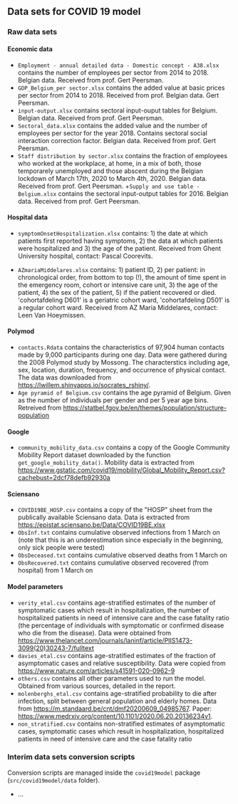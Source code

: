 ## Data sets for COVID 19 model

### Raw data sets

#### Economic data

+ `Employment - annual detailed data - Domestic concept - A38.xlsx` contains the number of employees per sector from 2014 to 2018. Belgian data. Received from prof. Gert Peersman.
+ `GDP_Belgium_per sector.xlsx` contains the added value at basic prices per sector from 2014 to 2018. Received from prof. Belgian data. Gert Peersman.
+ `input-output.xlsx` contains sectoral input-ouput tables for Belgium. Belgian data. Received from prof. Gert Peersman.
+ `Sectoral_data.xlsx` contains the added value and the number of employees per sector for the year 2018. Contains sectoral social interaction correction factor. Belgian data. Received from prof. Gert Peersman.
+ `Staff distribution by sector.xlsx` contains the fraction of employees who worked at the workplace, at home, in a mix of both, those temporarely unemployed and those abscent during the Belgian lockdown of March 17th, 2020 to March 4th, 2020. Belgian data. Received from prof. Gert Peersman.
+`Supply and use table - Belgium.xlsx` contains the sectoral input-output tables for 2016. Belgian data. Received from prof. Gert Peersman.

#### Hospital data

+ `symptomOnsetHospitalization.xlsx` contains: 1) the date at which patients first reported having symptoms, 2) the data at which patients were hospitalized and 3) the age of the patient. Received from Ghent University hospital, contact: Pascal Coorevits.

+ `AZmariaMiddelares.xlsx` contains: 1) patient ID, 2) per patient: in chronological order, from bottom to top (!), the amount of time spent in the emergency room, cohort or intensive care unit, 3) the age of the patient, 4) the sex of the patient, 5) if the patient recovered or died. 'cohortafdeling D601' is a geriatric cohort ward, 'cohortafdeling D501' is a regular cohort ward. Received from AZ Maria Middelares, contact: Leen Van Hoeymissen.

#### Polymod

+ `contacts.Rdata` contains the characteristics of 97,904 human contacts made by 9,000 participants during one day. Data were gathered during the 2008 Polymod study by Mossong. The characterstics including age, sex, location, duration, frequency, and occurrence of physical contact. The data was downloaded from https://lwillem.shinyapps.io/socrates_rshiny/.
+ `Age pyramid of Belgium.csv` contains the age pyramid of Belgium. Given as the number of individuals per gender and per 5 year age bins. Retreived from https://statbel.fgov.be/en/themes/population/structure-population

#### Google

+ `community_mobility_data.csv` contains a copy of the Google Community Mobility Report dataset downloaded by the function `get_google_mobility_data()`. Mobility data is extracted from https://www.gstatic.com/covid19/mobility/Global_Mobility_Report.csv?cachebust=2dcf78defb92930a

#### Sciensano

+ `COVID19BE_HOSP.csv` contains a copy of the "HOSP" sheet from the publically available Sciensano data. Data is extracted from https://epistat.sciensano.be/Data/COVID19BE.xlsx
+ `ObsInf.txt` contains cumulative observed infections from 1 March on
 (note that this is an underestimation since especially in the beginning, only sick people
   were tested)
+ `ObsDeceased.txt` contains cumulative observed deaths from 1 March on
+ `ObsRecovered.txt` contains cumulative observed recovered (from hospital) from 1 March on

#### Model parameters

+ `verity_etal.csv` contains age-stratified estimates of the number of symptomatic cases which result in hospitalization, the number of hospitalized patients in need of intensive care and the case fatality ratio (the percentage of individuals with symptomatic or confirmed disease who die from the disease). Data were obtained from https://www.thelancet.com/journals/laninf/article/PIIS1473-3099(20)30243-7/fulltext
+ `davies_etal.csv` contains age-stratified estimates of the fraction of asymptomatic cases and relative susceptibility. Data were copied from https://www.nature.com/articles/s41591-020-0962-9
+ `others.csv` contains all other parameters used to run the model. Obtained from various sources, detailed in the report.
+ `molenberghs_etal.csv` contains age-stratified probability to die after infection,
split between general population and elderly homes. Data from https://m.standaard.be/cnt/dmf20200609_04985767. Paper: https://www.medrxiv.org/content/10.1101/2020.06.20.20136234v1.
+ `non_stratified.csv` contains non-stratified estimates of asymptomatic cases, symptomatic cases which result in hospitalization, hospitalized patients in need of intensive care and the case fatality ratio

### Interim data sets conversion scripts

Conversion scripts are managed inside the `covid19model` package (`src/covid19model/data` folder).

- ...
